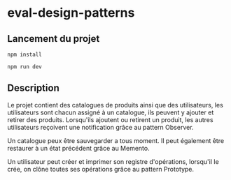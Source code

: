 # eval-design-patterns

## Lancement du projet

```
npm install
```

```
npm run dev
```

## Description

Le projet contient des catalogues de produits ainsi que des utilisateurs, les utilisateurs sont chacun assigné à un catalogue, ils peuvent y ajouter et retirer des produits. Lorsqu'ils ajoutent ou retirent un produit, les autres utilisateurs reçoivent une notification grâce au pattern Observer.

Un catalogue peux être sauvegarder a tous moment. Il peut également être restaurer à un état précédent grâce au Memento.

Un utilisateur peut créer et imprimer son registre d'opérations, lorsqu'il le crée, on clône toutes ses opérations grâce au pattern Prototype.
